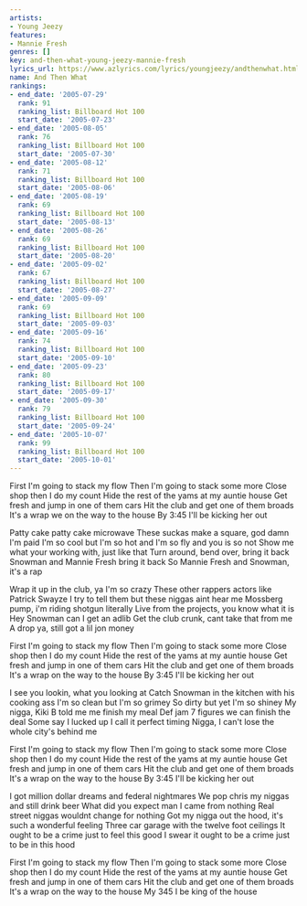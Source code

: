 ```yaml
---
artists:
- Young Jeezy
features:
- Mannie Fresh
genres: []
key: and-then-what-young-jeezy-mannie-fresh
lyrics_url: https://www.azlyrics.com/lyrics/youngjeezy/andthenwhat.html
name: And Then What
rankings:
- end_date: '2005-07-29'
  rank: 91
  ranking_list: Billboard Hot 100
  start_date: '2005-07-23'
- end_date: '2005-08-05'
  rank: 76
  ranking_list: Billboard Hot 100
  start_date: '2005-07-30'
- end_date: '2005-08-12'
  rank: 71
  ranking_list: Billboard Hot 100
  start_date: '2005-08-06'
- end_date: '2005-08-19'
  rank: 69
  ranking_list: Billboard Hot 100
  start_date: '2005-08-13'
- end_date: '2005-08-26'
  rank: 69
  ranking_list: Billboard Hot 100
  start_date: '2005-08-20'
- end_date: '2005-09-02'
  rank: 67
  ranking_list: Billboard Hot 100
  start_date: '2005-08-27'
- end_date: '2005-09-09'
  rank: 69
  ranking_list: Billboard Hot 100
  start_date: '2005-09-03'
- end_date: '2005-09-16'
  rank: 74
  ranking_list: Billboard Hot 100
  start_date: '2005-09-10'
- end_date: '2005-09-23'
  rank: 80
  ranking_list: Billboard Hot 100
  start_date: '2005-09-17'
- end_date: '2005-09-30'
  rank: 79
  ranking_list: Billboard Hot 100
  start_date: '2005-09-24'
- end_date: '2005-10-07'
  rank: 99
  ranking_list: Billboard Hot 100
  start_date: '2005-10-01'
---
```


First I'm going to stack my flow 
Then I'm going to stack some more 
Close shop then I do my count 
Hide the rest of the yams at my auntie house 
Get fresh and jump in one of them cars 
Hit the club and get one of them broads 
It's a wrap we on the way to the house 
By 3:45 I'll be kicking her out

Patty cake patty cake microwave 
These suckas make a square, god damn I'm paid 
I'm so cool but I'm so hot and I'm so fly and you is so not 
Show me what your working with, just like that 
Turn around, bend over, bring it back 
Snowman and Mannie Fresh bring it back 
So Mannie Fresh and Snowman, it's a rap 

Wrap it up in the club, ya I'm so crazy 
These other rappers actors like Patrick Swayze 
I try to tell them but these niggas aint hear me 
Mossberg pump, i'm riding shotgun literally 
Live from the projects, you know what it is 
Hey Snowman can I get an adlib 
Get the club crunk, cant take that from me 
A drop ya, still got a lil jon money 

First I'm going to stack my flow 
Then I'm going to stack some more 
Close shop then I do my count 
Hide the rest of the yams at my auntie house 
Get fresh and jump in one of them cars 
Hit the club and get one of them broads 
It's a wrap on the way to the house 
By 3:45 I'll be kicking her out

I see you lookin, what you looking at 
Catch Snowman in the kitchen with his cooking ass
I'm so clean but I'm so grimey 
So dirty but yet I'm so shiney 
My nigga, Kiki B told me me finish my meal 
Def jam 7 figures we can finish the deal 
Some say I lucked up I call it perfect timing 
Nigga, I can't lose the whole city's behind me 

First I'm going to stack my flow 
Then I'm going to stack some more 
Close shop then I do my count 
Hide the rest of the yams at my auntie house 
Get fresh and jump in one of them cars 
Hit the club and get one of them broads 
It's a wrap on the way to the house 
By 3:45 I'll be kicking her out

I got million dollar dreams and federal nightmares 
We pop chris my niggas and still drink beer 
What did you expect man I came from nothing 
Real street niggas wouldnt change for nothing 
Got my nigga out the hood, it's such a wonderful feeling 
Three car garage with the twelve foot ceilings 
It ought to be a crime just to feel this good 
I swear it ought to be a crime just to be in this hood 

First I'm going to stack my flow 
Then I'm going to stack some more 
Close shop then I do my count 
Hide the rest of the yams at my auntie house 
Get fresh and jump in one of them cars 
Hit the club and get one of them broads 
It's a wrap on the way to the house 
My 345 I be king of the house



